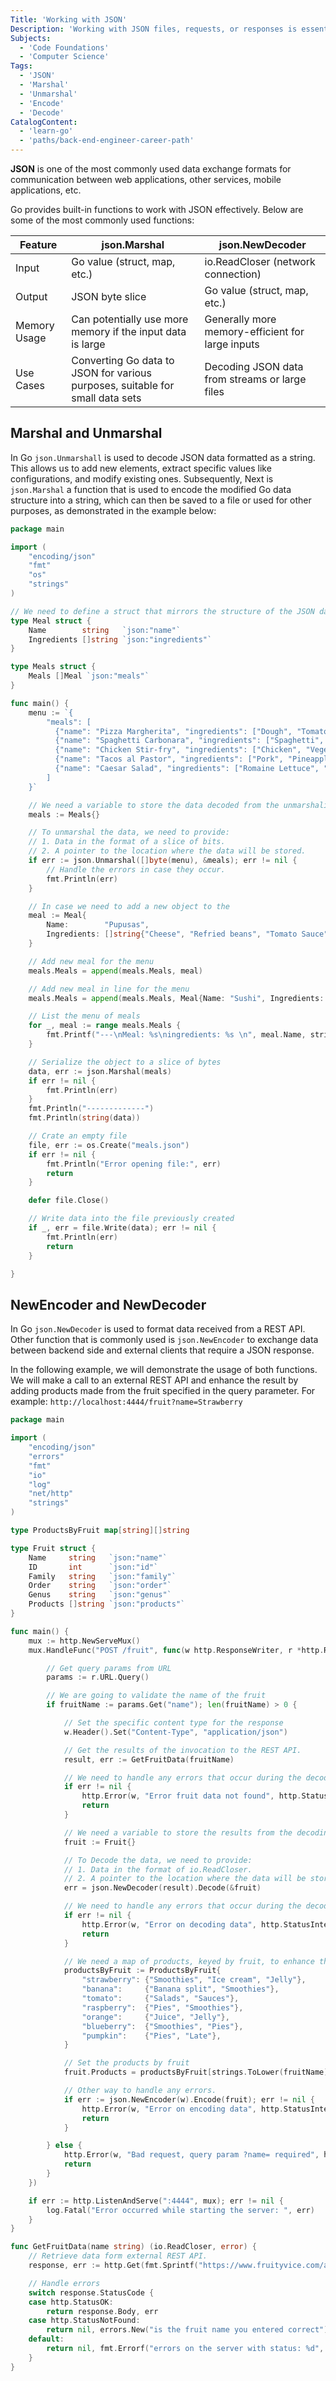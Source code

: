 ```yaml
---
Title: 'Working with JSON'
Description: 'Working with JSON files, requests, or responses is essential to interacting with data that is exchanged between the Frontend and Backend in web applications.'
Subjects:
  - 'Code Foundations'
  - 'Computer Science'
Tags:
  - 'JSON'
  - 'Marshal'
  - 'Unmarshal'
  - 'Encode'
  - 'Decode'
CatalogContent:
  - 'learn-go'
  - 'paths/back-end-engineer-career-path'
---
```


**JSON** is one of the most commonly used data exchange formats for communication between web applications, other services, mobile applications, etc.

Go provides built-in functions to work with JSON effectively. Below are some of the most commonly used functions:

| Feature      | json.Marshal                                                                  | json.NewDecoder                                  |
| ------------ | ----------------------------------------------------------------------------- | ------------------------------------------------ |
| Input        | Go value (struct, map, etc.)                                                  | io.ReadCloser (network connection)               |
| Output       | JSON byte slice                                                               | Go value (struct, map, etc.)                     |
| Memory Usage | Can potentially use more memory if the input data is large                    | Generally more memory-efficient for large inputs |
| Use Cases    | Converting Go data to JSON for various purposes, suitable for small data sets | Decoding JSON data from streams or large files   |

## Marshal and Unmarshal

In Go `json.Unmarshall` is used to decode JSON data formatted as a string. This allows us to add new elements, extract specific values like configurations, and modify existing ones. Subsequently, Next is `json.Marshal` a function that is used to encode the modified Go data structure into a string, which can then be saved to a file or used for other purposes, as demonstrated in the example below:

```go
package main

import (
    "encoding/json"
    "fmt"
    "os"
    "strings"
)

// We need to define a struct that mirrors the structure of the JSON data we want to unmarshal.
type Meal struct {
    Name        string   `json:"name"`
    Ingredients []string `json:"ingredients"`
}

type Meals struct {
    Meals []Meal `json:"meals"`
}

func main() {
    menu := `{
        "meals": [
          {"name": "Pizza Margherita", "ingredients": ["Dough", "Tomato Sauce", "Mozzarella Cheese", "Tomato", "Basil"]},
          {"name": "Spaghetti Carbonara", "ingredients": ["Spaghetti", "Eggs", "Pancetta", "Pecorino Romano Cheese", "Black Pepper"]},
          {"name": "Chicken Stir-fry", "ingredients": ["Chicken", "Vegetables (e.g., Broccoli, Carrots, Onions, Peppers)", "Rice", "Soy Sauce", "Ginger", "Garlic"]},
          {"name": "Tacos al Pastor", "ingredients": ["Pork", "Pineapple", "Tortillas", "Onion", "Cilantro"]},
          {"name": "Caesar Salad", "ingredients": ["Romaine Lettuce", "Croutons", "Parmesan Cheese", "Caesar Dressing"]}
        ]
    }`

    // We need a variable to store the data decoded from the unmarshaling process.
    meals := Meals{}

    // To unmarshal the data, we need to provide:
    // 1. Data in the format of a slice of bits.
    // 2. A pointer to the location where the data will be stored.
    if err := json.Unmarshal([]byte(menu), &meals); err != nil {
        // Handle the errors in case they occur.
        fmt.Println(err)
    }

    // In case we need to add a new object to the
    meal := Meal{
        Name:        "Pupusas",
        Ingredients: []string{"Cheese", "Refried beans", "Tomato Sauce", "Rice flour", "Pickled cabbage"},
    }

    // Add new meal for the menu
    meals.Meals = append(meals.Meals, meal)

    // Add new meal in line for the menu
    meals.Meals = append(meals.Meals, Meal{Name: "Sushi", Ingredients: []string{"Rice", "Fish", "Seaweed", "Wasabi", "Soy Sauce", "Ginger"}})

    // List the menu of meals
    for _, meal := range meals.Meals {
        fmt.Printf("---\nMeal: %s\ningredients: %s \n", meal.Name, strings.Join(meal.Ingredients, ", "))
    }

    // Serialize the object to a slice of bytes
    data, err := json.Marshal(meals)
    if err != nil {
        fmt.Println(err)
    }
    fmt.Println("-------------")
    fmt.Println(string(data))

    // Crate an empty file
    file, err := os.Create("meals.json")
    if err != nil {
        fmt.Println("Error opening file:", err)
        return
    }

    defer file.Close()

    // Write data into the file previously created
    if _, err = file.Write(data); err != nil {
        fmt.Println(err)
        return
    }

}
```

## NewEncoder and NewDecoder

In Go `json.NewDecoder` is used to format data received from a REST API. Other function that is commonly used is `json.NewEncoder` to exchange data between backend side and external clients that require a JSON response.

In the following example, we will demonstrate the usage of both functions. We will make a call to an external REST API and enhance the result by adding products made from the fruit specified in the query parameter. For example: `http://localhost:4444/fruit?name=Strawberry`

```go
package main

import (
    "encoding/json"
    "errors"
    "fmt"
    "io"
    "log"
    "net/http"
    "strings"
)

type ProductsByFruit map[string][]string

type Fruit struct {
    Name     string   `json:"name"`
    ID       int      `json:"id"`
    Family   string   `json:"family"`
    Order    string   `json:"order"`
    Genus    string   `json:"genus"`
    Products []string `json:"products"`
}

func main() {
    mux := http.NewServeMux()
    mux.HandleFunc("POST /fruit", func(w http.ResponseWriter, r *http.Request) {

        // Get query params from URL
        params := r.URL.Query()

        // We are going to validate the name of the fruit
        if fruitName := params.Get("name"); len(fruitName) > 0 {

            // Set the specific content type for the response
            w.Header().Set("Content-Type", "application/json")

            // Get the results of the invocation to the REST API.
            result, err := GetFruitData(fruitName)

            // We need to handle any errors that occur during the decoding process.
            if err != nil {
                http.Error(w, "Error fruit data not found", http.StatusNotFound)
                return
            }

            // We need a variable to store the results from the decoding process.
            fruit := Fruit{}

            // To Decode the data, we need to provide:
            // 1. Data in the format of io.ReadCloser.
            // 2. A pointer to the location where the data will be stored.
            err = json.NewDecoder(result).Decode(&fruit)

            // We need to handle any errors that occur during the decoding process.
            if err != nil {
                http.Error(w, "Error on decoding data", http.StatusInternalServerError)
                return
            }

            // We need a map of products, keyed by fruit, to enhance the results of the external REST API.
            productsByFruit := ProductsByFruit{
                "strawberry": {"Smoothies", "Ice cream", "Jelly"},
                "banana":     {"Banana split", "Smoothies"},
                "tomato":     {"Salads", "Sauces"},
                "raspberry":  {"Pies", "Smoothies"},
                "orange":     {"Juice", "Jelly"},
                "blueberry":  {"Smoothies", "Pies"},
                "pumpkin":    {"Pies", "Late"},
            }

            // Set the products by fruit
            fruit.Products = productsByFruit[strings.ToLower(fruitName)]

            // Other way to handle any errors.
            if err := json.NewEncoder(w).Encode(fruit); err != nil {
                http.Error(w, "Error on encoding data", http.StatusInternalServerError)
                return
            }

        } else {
            http.Error(w, "Bad request, query param ?name= required", http.StatusBadRequest)
            return
        }
    })

    if err := http.ListenAndServe(":4444", mux); err != nil {
        log.Fatal("Error occurred while starting the server: ", err)
    }
}

func GetFruitData(name string) (io.ReadCloser, error) {
    // Retrieve data form external REST API.
    response, err := http.Get(fmt.Sprintf("https://www.fruityvice.com/api/fruit/%s", name))

    // Handle errors
    switch response.StatusCode {
    case http.StatusOK:
        return response.Body, err
    case http.StatusNotFound:
        return nil, errors.New("is the fruit name you entered correct")
    default:
        return nil, fmt.Errorf("errors on the server with status: %d", response.StatusCode)
    }
}
```
